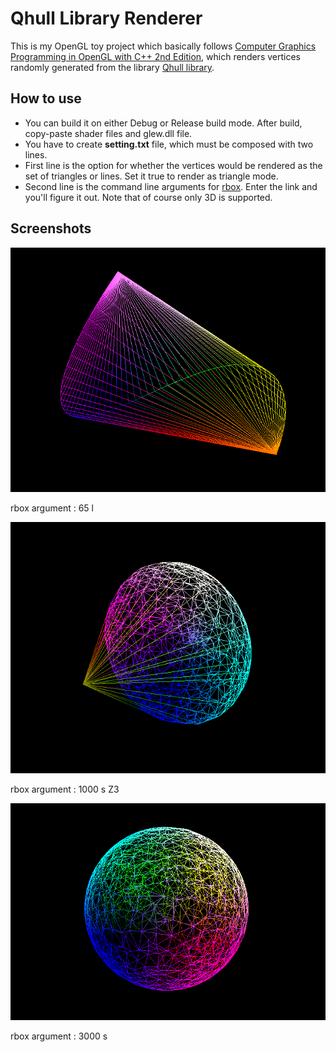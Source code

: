 # Qhull Library Renderer

This is my OpenGL toy project which basically follows [Computer Graphics Programming in OpenGL with C++ 2nd Edition](https://www.amazon.com/Computer-Graphics-Programming-OpenGL-Second-ebook/dp/B08QTZYVR4), which renders vertices randomly generated from the library [Qhull library](https://www.qhull.org).

## How to use

* You can build it on either Debug or Release build mode. After build, copy-paste shader files and glew.dll file.
* You have to create **setting.txt** file, which must be composed with two lines.
* First line is the option for whether the vertices would be rendered as the set of triangles or lines. Set it true to render as triangle mode.
* Second line is the command line arguments for [rbox](http://www.qhull.org/html/rbox.htm). Enter the link and you'll figure it out. Note that of course only 3D is supported.

## Screenshots

![](Screenshots/spiral.png)

rbox argument : 65 l

![](Screenshots/cone.png)

rbox argument : 1000 s Z3

![](Screenshots/sphere.png)

rbox argument : 3000 s